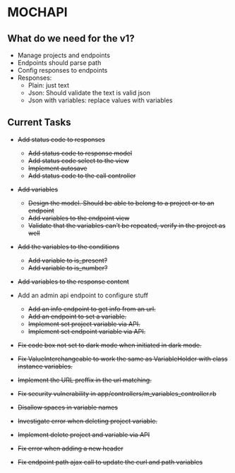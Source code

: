 # MOCHAPI

## What do we need for the v1?

- Manage projects and endpoints
- Endpoints should parse path
- Config responses to endpoints
- Responses:
  - Plain: just text
  - Json: Should validate the text is valid json
  - Json with variables: replace values with variables


## Current Tasks
  
- ~~Add status code to responses~~
  - ~~Add status code to response model~~
  - ~~Add status code select to the view~~
  - ~~Implement autosave~~
  - ~~Add status code to the call controller~~
- ~~Add variables~~
  - ~~Design the model. Should be able to belong to a project or to an endpoint~~
  - ~~Add variables to the endpoint view~~
  - ~~Validate that the variables can't be repeated, verify in the project as well~~
- ~~Add the variables to the conditions~~
  - ~~Add variable to is_present?~~
  - ~~Add variable to is_number?~~
- ~~Add variables to the response content~~
- Add an admin api endpoint to configure stuff
  - ~~Add an info endpoint to get info from an url.~~
  - ~~Add an endpoint to set a variable.~~
  - ~~Implement set project variable via API.~~
  - ~~Implement set endpoint variable via API.~~
- ~~Fix code box not set to dark mode when initiated in dark mode.~~
- ~~Fix ValueInterchangeable to work the same as VariableHolder with class instance variables.~~
- ~~Implement the URL preffix in the url matching.~~
- ~~Fix security vulnerability in app/controllers/m_variables_controller.rb~~
- ~~Disallow spaces in variable names~~
- ~~Investigate error when deleting project variable.~~

- ~~Implement delete project and variable via API~~
- ~~Fix error when adding a new header~~
- ~~Fix endpoint path ajax call to update the curl and path variables~~